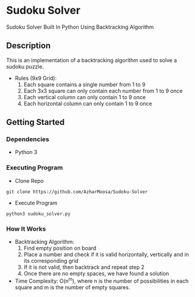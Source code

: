 # Sudoku Solver

Sudoku Solver Built In Python Using Backtracking Algorithm

## Description

This is an implementation of a backtracking algorithm used to solve a sudoku puzzle.

- Rules (9x9 Grid):
  1. Each square contains a single number from 1 to 9
  2. Each 3x3 square can only contain each number from 1 to 9 once
  3. Each vertical column can only contain 1 to 9 once
  4. Each horizontal column can only contain 1 to 9 once

## Getting Started

### Dependencies

- Python 3

### Executing Program

- Clone Repo

```
git clone https://github.com/AzharMoosa/Sudoku-Solver
```

- Execute Program

```
python3 sudoku_solver.py
```

### How It Works

- Backtracking Algorithm:
  1. Find empty position on board
  2. Place a number and check if it is valid horizontally, vertically and in its corresponding grid
  3. If it is not valid, then backtrack and repeat step 2
  4. Once there are no empty spaces, we have found a solution
- Time Complexity: O(n<sup>m</sup>), where n is the number of possibilities in each square and m is the number of empty squares.
